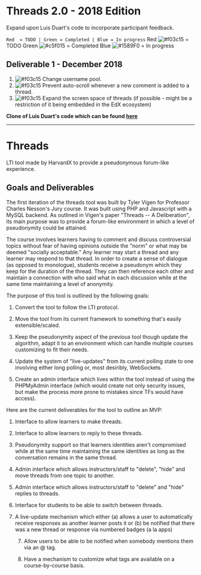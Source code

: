 # Threads 2.0 - 2018 Edition
Expand upon Luis Duart's code to incorporate participant feedback.

`Red  = TODO | Green = Completed | Blue = In progress`
Red ![#f03c15](https://placehold.it/15/f03c15/000000?text=+) = TODO
Green ![#c5f015](https://placehold.it/15/c5f015/000000?text=+) = Completed
Blue ![#1589F0](https://placehold.it/15/1589F0/000000?text=+) = In progress

## Deliverable 1 - December 2018
1. ![#f03c15](https://placehold.it/15/f03c15/000000?text=+) Change username pool.
2. ![#f03c15](https://placehold.it/15/f03c15/000000?text=+) Prevent auto-scroll whenever a new comment is added to a thread.
3. ![#f03c15](https://placehold.it/15/f03c15/000000?text=+) Expand the screen space of threads (if possible - might be a restriction of it being embedded in the EdX ecosystem)

**Clone of Luis Duart's code which can be found [here](https://github.com/lduarte1991/Threads)**

---
# Threads
LTI tool made by HarvardX to provide a pseudonymous forum-like experience.

## Goals and Deliverables

The first iteration of the threads tool was built by Tyler Vigen for Professor
Charles Nesson's Jury course. It was built using PHP and Javascript with a
MySQL backend. As outlined in Vigen's paper "Threads -- A Deliberation", its
main purpose was to provide a forum-like environment in which a level of
pseudonymity could be attained.

The course involves learners having to comment and discuss controversial topics
without fear of having opinions outside the "norm" or what may be deemed
"socially acceptable." Any learner may start a thread and any learner may
respond to that thread. In order to create a sense of dialogue (as opposed
to monologue), students receive a pseudonym which they keep for the duration
of the thread. They can then reference each other and maintain a connection
with who said what in each discussion while at the same time maintaining a level
of anonymity.

The purpose of this tool is outlined by the following goals:

1. Convert the tool to follow the LTI protocol.

2. Move the tool from its current framework to something that's easily extensible/scaled.

3. Keep the pseudonymity aspect of the previous tool though update the algorithm, adapt it to an environment which can handle multiple courses customizing to fit their needs.

4. Update the system of "live-updates" from its current polling state to one involving either long polling or, most desiribly, WebSockets.

5. Create an admin interface which lives within the tool instead of using the PHPMyAdmin interface (which would create not only security issues, but make the process more prone to mistakes since TFs would have access).

Here are the current deliverables for the tool to outline an MVP:

1. Interface to allow learners to make threads.

2. Interface to allow learners to reply to these threads.

3. Pseudonymity support so that learners identities aren't compromised
   while at the same time maintaining the same identities as long as
   the conversation remains in the same thread.

4. Admin interface which allows instructors/staff to "delete",
   "hide" and move threads from one topic to another.

4. Admin interface which allows instructors/staff to "delete" and
   "hide" replies to threads.

5. Interface for students to be able to switch between threads.

6. A live-update mechanism which either (a) allows a user to automatically
   receive responses as another learner posts it or (b) be notified
   that there was a new thread or response via numbered badges (a la apps)

    7. Allow users to be able to be notified when somebody mentions them via
       an @ tag.

    8. Have a mechanism to customize what tags are available on a
       course-by-course basis.
